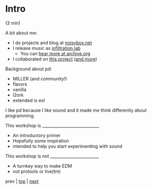 # Intro
(3 min)

A bit about me:
* I do projects and blog at [noisybox.net](https://noisybox.net)
* I release music as [infiltration lab](https://infiltrationlab.com)
  * You can [hear more at archive.org](https://archive.org/search.php?query=%22infiltration%20lab%22)
* I collaborated on [this project](https://www.parallel.studio/elements-1) ([and more](https://www.youtube.com/watch?v=kDpdnAmAjI4))

Background about pd:
* MILLER (and community!)
* flavors
 * vanilla
 * l2ork
 * extended is eol
 
 I like pd because I like sound and it made me think differently about programming.
 
 This workshop is ____________________________
 * An introductory primer
 * Hopefully some inspiration
 * intended to help you start experimenting with sound
 
 This workshop is not ________________________
 * A turnkey way to make EDM
 * not protools or live(tm)

prev |
[top](https://github.com/breedx2/strangeloop_2019_pd_workshop) |
[next](../01_Lets_Begin/) 
